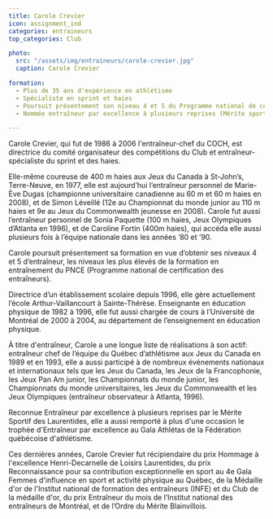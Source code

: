```yaml
---
title: Carole Crevier
icon: assignment_ind
categories: entraineurs
top_categories: Club

photo:
  src: "/assets/img/entraineurs/carole-crevier.jpg"
  caption: Carole Crevier

formation:
  - Plus de 35 ans d'expérience en athlétisme
  - Spécialiste en sprint et haies
  - Poursuit présentement son niveau 4 et 5 du Programme national de certification des entraîneurs
  - Nommée entraîneur par excellence à plusieurs reprises (Mérite sportif des Laurentides, Gala Athlétas de la FQA)

---
```


Carole Crevier, qui fut de 1986 à 2006 l'entraîneur-chef du COCH, est directrice du comité organisateur des compétitions du Club et entraîneur-spécialiste du sprint et des haies.

Elle-même coureuse de 400 m haies aux Jeux du Canada à St-John’s, Terre-Neuve, en 1977, elle est aujourd’hui l’entraîneur personnel de Marie-Ève Dugas (championne universitaire canadienne au 60 m et 60 m haies en 2008), et de Simon Léveillé (12e au Championnat du monde junior au 110 m haies et 9e au Jeux du Commonwealth jeunesse en 2008). Carole fut aussi l’entraîneur personnel de Sonia Paquette (100 m haies, Jeux Olympiques d’Atlanta en 1996), et de Caroline Fortin (400m haies), qui accéda elle aussi plusieurs fois à l’équipe nationale dans les années ’80 et ’90.

Carole poursuit présentement sa formation en vue d’obtenir ses niveaux 4 et 5 d’entraîneur, les niveaux les plus élevés de la formation en entraînement du PNCE (Programme national de certification des entraîneurs).

Directrice d’un établissement scolaire depuis 1996, elle gère actuellement l’école Arthur-Vaillancourt à Sainte-Thérèse. Enseignante en éducation physique de 1982 à 1996, elle fut aussi chargée de cours à l’Université de Montréal de 2000 à 2004, au département de l’enseignement en éducation physique.

À titre d'entraîneur, Carole a une longue liste de réalisations à son actif: entraîneur chef de l’équipe du Québec d’athlétisme aux Jeux du Canada en 1989 et en 1993, elle a aussi participé à de nombreux événements nationaux et internationaux tels que les Jeux du Canada, les Jeux de la Francophonie, les Jeux Pan Am junior, les Championnats du monde junior, les Championnats du monde universitaires, les Jeux du Commonwealth et les Jeux Olympiques (entraîneur observateur à Atlanta, 1996).

Reconnue Entraîneur par excellence à plusieurs reprises par le Mérite Sportif des Laurentides, elle a aussi remporté à plus d'une occasion le trophée d'Entraîneur par excellence au Gala Athlétas de la Fédération québécoise d'athlétisme.

Ces dernières années, Carole Crevier fut récipiendaire du prix Hommage à l'excellence Henri-Decarnelle de Loisirs Laurentides, du prix Reconnaissance pour sa contribution exceptionnelle en sport au 4e Gala Femmes d'influence en sport et activité physique au Québec, de la Médaille d'or de l'Institut national de formation des entraîneurs (INFE) et du Club de la médaille d'or, du prix Entraîneur du mois de l’Institut national des entraîneurs de Montréal, et de l’Ordre du Mérite Blainvillois.
